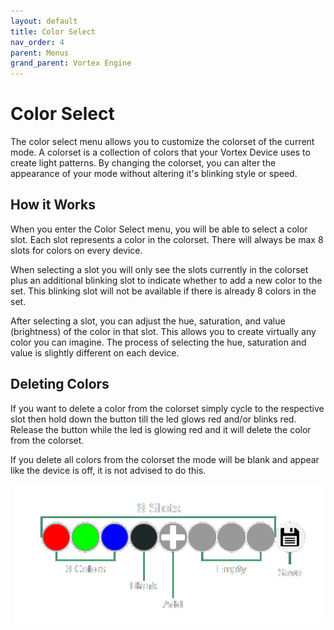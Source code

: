 ```yaml
---
layout: default
title: Color Select
nav_order: 4
parent: Menus
grand_parent: Vortex Engine
---
```


# Color Select

The color select menu allows you to customize the colorset of the current mode. A colorset is a collection of colors that your Vortex Device uses to create light patterns. By changing the colorset, you can alter the appearance of your mode without altering it's blinking style or speed.

## How it Works

When you enter the Color Select menu, you will be able to select a color slot. Each slot represents a color in the colorset. There will always be max 8 slots for colors on every device.

When selecting a slot you will only see the slots currently in the colorset plus an additional blinking slot to indicate whether to add a new color to the set. This blinking slot will not be available if there is already 8 colors in the set.

After selecting a slot, you can adjust the hue, saturation, and value (brightness) of the color in that slot. This allows you to create virtually any color you can imagine.  The process of selecting the hue, saturation and value is slightly different on each device.

## Deleting Colors

If you want to delete a color from the colorset simply cycle to the respective slot then hold down the button till the led glows red and/or blinks red. Release the button while the led is glowing red and it will delete the color from the colorset.

If you delete all colors from the colorset the mode will be blank and appear like the device is off, it is not advised to do this. 

<img align="right" width="" height="220" src="assets/images/color-select.png">